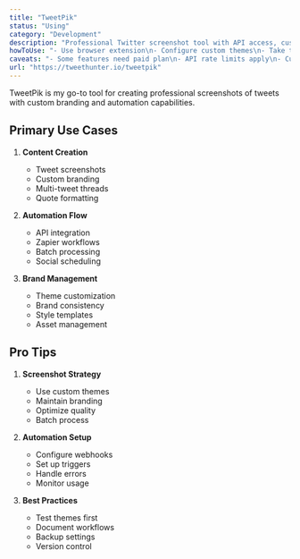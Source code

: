```yaml
---
title: "TweetPik"
status: "Using"
category: "Development"
description: "Professional Twitter screenshot tool with API access, custom branding, and automation capabilities for creating beautiful tweet images"
howToUse: "- Use browser extension\n- Configure custom themes\n- Take tweet screenshots\n- Use API for automation\n- Integrate with Zapier"
caveats: "- Some features need paid plan\n- API rate limits apply\n- Custom themes need setup\n- Twitter API dependency"
url: "https://tweethunter.io/tweetpik"
---
```


TweetPik is my go-to tool for creating professional screenshots of tweets with custom branding and automation capabilities.

## Primary Use Cases

1. **Content Creation**
   - Tweet screenshots
   - Custom branding
   - Multi-tweet threads
   - Quote formatting

2. **Automation Flow**
   - API integration
   - Zapier workflows
   - Batch processing
   - Social scheduling

3. **Brand Management**
   - Theme customization
   - Brand consistency
   - Style templates
   - Asset management

## Pro Tips

1. **Screenshot Strategy**
   - Use custom themes
   - Maintain branding
   - Optimize quality
   - Batch process

2. **Automation Setup**
   - Configure webhooks
   - Set up triggers
   - Handle errors
   - Monitor usage

3. **Best Practices**
   - Test themes first
   - Document workflows
   - Backup settings
   - Version control 